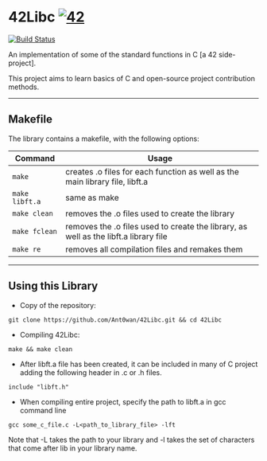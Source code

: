 # 42Libc [![42](https://i.imgur.com/9NXfcit.jpg)](i.imgur.com/9NXfcit.jpg)

[![Build Status](https://travis-ci.com/Ant0wan/42Libc.svg?branch=master)](https://travis-ci.com/Ant0wan/42Libc)

An implementation of some of the standard functions in C [a 42 side-project].

This project aims to learn basics of C and open-source project contribution methods.

---

## Makefile

The library contains a makefile, with the following options:

| Command | Usage |
| --- | --- |
| `make` | creates .o files for each function as well as the main library file, libft.a |
| `make libft.a` | same as make |
| `make clean` | removes the .o files used to create the library |
| `make fclean` | removes the .o files used to create the library, as well as the libft.a library file |
| `make re` | removes all compilation files and remakes them |

---

## Using this Library

- Copy of the repository:

```shell=
git clone https://github.com/Ant0wan/42Libc.git && cd 42Libc
```

- Compiling 42Libc:

```shell=
make && make clean
```

- After libft.a file has been created, it can be included in many of C project adding the following header in .c or .h files.

```shell=
include "libft.h"
```

- When compiling entire project, specify the path to libft.a in gcc command line

```shell=
gcc some_c_file.c -L<path_to_library_file> -lft
```

Note that -L takes the path to your library and -l takes the set of characters that come after lib in your library name.

